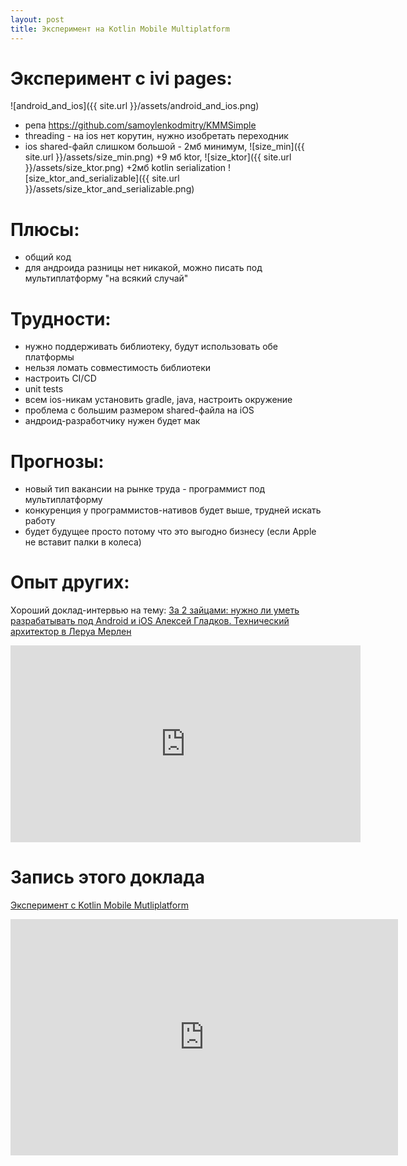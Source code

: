 ```yaml
---
layout: post
title: Эксперимент на Kotlin Mobile Multiplatform
---
```

# Эксперимент с ivi pages:
![android_and_ios]({{ site.url }}/assets/android_and_ios.png)
* репа https://github.com/samoylenkodmitry/KMMSimple
* threading - на ios нет корутин, нужно изобретать переходник
* ios shared-файл слишком большой - 2мб минимум,
![size_min]({{ site.url }}/assets/size_min.png)
 +9 мб ktor, 
![size_ktor]({{ site.url }}/assets/size_ktor.png)
+2мб kotlin serialization
![size_ktor_and_serializable]({{ site.url }}/assets/size_ktor_and_serializable.png)

# Плюсы:

* общий код
* для андроида разницы нет никакой, можно писать под мультиплатформу "на всякий случай"

# Трудности:

* нужно поддерживать библиотеку, будут использовать обе платформы
* нельзя ломать совместимость библиотеки
* настроить CI/CD
* unit tests
* всем ios-никам установить gradle, java, настроить окружение
* проблема с большим размером shared-файла на iOS
* андроид-разработчику нужен будет мак


# Прогнозы:
 * новый тип вакансии на рынке труда - программист под мультиплатформу
 * конкуренция у программистов-нативов будет выше, трудней искать работу
 * будет будущее просто потому что это выгодно бизнесу (если Apple не вставит палки в колеса)
 
# Опыт других:

Хороший доклад-интервью на тему:
[За 2 зайцами: нужно ли уметь разрабатывать под Android и iOS Алексей Гладков. Технический архитектор в Леруа Мерлен](https://youtu.be/LRhNgv2EgSw)
<iframe width="560" height="315" src="https://www.youtube.com/embed/LRhNgv2EgSw" frameborder="0"  allow="autoplay; encrypted-media" allowfullscreen></iframe>

# Запись этого доклада
[Эксперимент с Kotlin Mobile Mutliplatform](https://www.twitch.tv/videos/883386268)

<iframe src="https://player.twitch.tv/?video=883386268&parent=www.example.com" frameborder="0" allowfullscreen="true" scrolling="no" height="378" width="620"></iframe>



